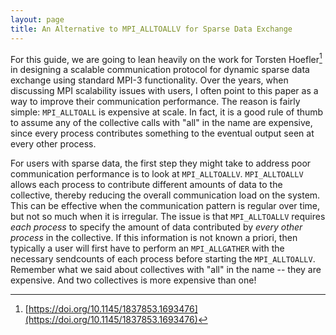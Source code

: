 ```yaml
---
layout: page
title: An Alternative to MPI_ALLTOALLV for Sparse Data Exchange
---
```


For this guide, we are going to lean heavily on the work for Torsten
Hoefler[^1] in designing a scalable communication protocol for dynamic
sparse data exchange using standard MPI-3 functionality. Over the years,
when discussing MPI scalability issues with users, I often point to this
paper as a way to improve their communication performance. The reason is
fairly simple: `MPI_ALLTOALL` is expensive at scale. In fact, it is a
good rule of thumb to assume any of the collective calls with "all" in
the name are expensive, since every process contributes something to the
eventual output seen at every other process.

For users with sparse data, the first step they might take to address
poor communication performance is to look at
`MPI_ALLTOALLV`. `MPI_ALLTOALLV` allows each process to contribute
different amounts of data to the collective, thereby reducing the
overall communication load on the system. This can be effective when the
communication pattern is regular over time, but not so much when it is
irregular. The issue is that `MPI_ALLTOALLV` requires _each process_ to
specify the amount of data contributed by _every other process_ in the
collective. If this information is not known a priori, then typically a
user will first have to perform an `MPI_ALLGATHER` with the necessary
sendcounts of each process before starting the `MPI_ALLTOALLV`. Remember
what we said about collectives with "all" in the name -- they are
expensive. And two collectives is more expensive than one!

[^1]: [https://doi.org/10.1145/1837853.1693476](https://doi.org/10.1145/1837853.1693476)
